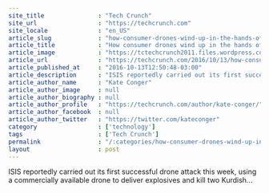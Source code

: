 ```yaml
---
site_title               : "Tech Crunch"
site_url                 : "https://techcrunch.com"
site_locale              : "en_US"
article_slug             : "how-consumer-drones-wind-up-in-the-hands-of-isis-fighters"
article_title            : "How consumer drones wind up in the hands of ISIS fighters"
article_image            : "https://tctechcrunch2011.files.wordpress.com/2015/04/dji-phantom-32.jpg?w=764&h=400&crop=1"
article_url              : "https://techcrunch.com/2016/10/13/how-consumer-drones-wind-up-in-the-hands-of-isis-fighters/"
article_published_at     : "2016-10-13T12:50:48-03:00"
article_description      : "ISIS reportedly carried out its first successful drone attack this week, using a commercially available drone to deliver explosives and kill two Kurdish..."
article_author_name      : "Kate Conger"
article_author_image     : null
article_author_biography : null
article_author_profile   : "https://techcrunch.com/author/kate-conger/"
article_author_facebook  : null
article_author_twitter   : "https://twitter.com/kateconger"
category                 : ['technology']
tags                     : ['Tech Crunch']
permalink                : "/:categories/how-consumer-drones-wind-up-in-the-hands-of-isis-fighters/"
layout                   : post
---
```


ISIS reportedly carried out its first successful drone attack this week, using a commercially available drone to deliver explosives and kill two Kurdish...
